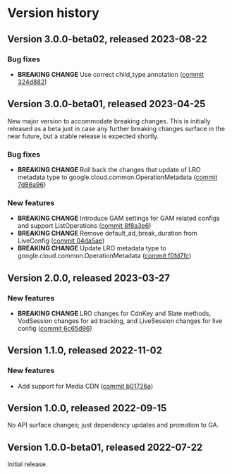 # Version history

## Version 3.0.0-beta02, released 2023-08-22

### Bug fixes

- **BREAKING CHANGE** Use correct child_type annotation ([commit 324d882](https://github.com/googleapis/google-cloud-dotnet/commit/324d882b5e6fbf7a193d5c953ba169b6e05afbcc))

## Version 3.0.0-beta01, released 2023-04-25

New major version to accommodate breaking changes. This is initially
released as a beta just in case any further breaking changes surface in
the near future, but a stable release is expected shortly.

### Bug fixes

- **BREAKING CHANGE** Roll back the changes that update of LRO metadata type to google.cloud.common.OperationMetadata ([commit 7d86a96](https://github.com/googleapis/google-cloud-dotnet/commit/7d86a961bff38233446be69ceba2f8966634e721))

### New features

- **BREAKING CHANGE** Introduce GAM settings for GAM related configs and support ListOperations ([commit 8f8a3e6](https://github.com/googleapis/google-cloud-dotnet/commit/8f8a3e6c07531ca3d947a1a47d0e1598b2e8226b))
- **BREAKING CHANGE** Remove default_ad_break_duration from LiveConfig ([commit 04da5ae](https://github.com/googleapis/google-cloud-dotnet/commit/04da5aee708a10f38ca26781bf92f66fdece8145))
- **BREAKING CHANGE** Update LRO metadata type to google.cloud.common.OperationMetadata ([commit f0fd7fc](https://github.com/googleapis/google-cloud-dotnet/commit/f0fd7fc2ed620ed39d14488062f851003da912b1))

## Version 2.0.0, released 2023-03-27

### New features

- **BREAKING CHANGE** LRO changes for CdnKey and Slate methods, VodSession changes for ad tracking, and LiveSession changes for live config ([commit 6c65d96](https://github.com/googleapis/google-cloud-dotnet/commit/6c65d964be25a0135294cc66acc5ec904ec782cf))

## Version 1.1.0, released 2022-11-02

### New features

- Add support for Media CDN ([commit b01726a](https://github.com/googleapis/google-cloud-dotnet/commit/b01726adc197f0b04aa9b2e24762b905732f3d1c))

## Version 1.0.0, released 2022-09-15

No API surface changes; just dependency updates and promotion to GA.

## Version 1.0.0-beta01, released 2022-07-22

Initial release.
